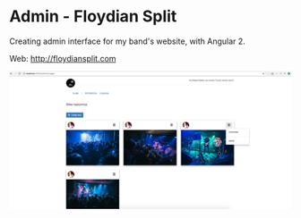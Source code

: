 # Admin - Floydian Split

Creating admin interface for my band's website, with Angular 2.

Web: http://floydiansplit.com

<img src="https://github.com/VickoFranic/admin-floydiansplit/blob/master/screenshot.png?raw=true" />
